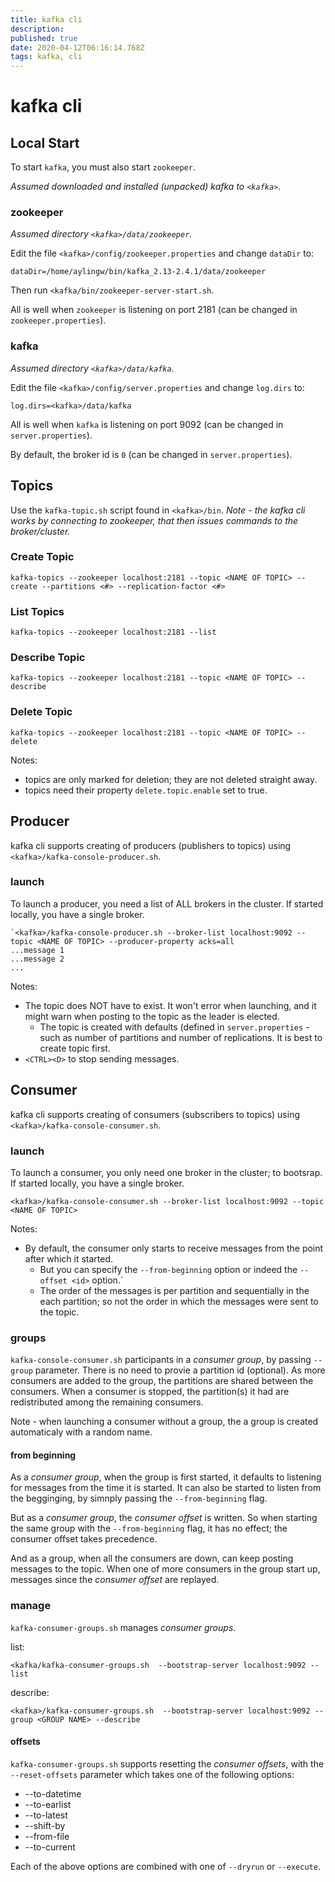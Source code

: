 ```yaml
---
title: kafka cli
description: 
published: true
date: 2020-04-12T06:16:14.768Z
tags: kafka, cli
---
```


# kafka cli



## Local Start
To start `kafka`, you must also start `zookeeper`.

_Assumed downloaded and installed (unpacked) kafka to `<kafka>`._

### zookeeper
_Assumed directory `<kafka>/data/zookeeper`._

Edit the file `<kafka>/config/zookeeper.properties` and change `dataDir` to:
```
dataDir=/home/aylingw/bin/kafka_2.13-2.4.1/data/zookeeper
```

Then run `<kafka/bin/zookeeper-server-start.sh`.

All is well when `zookeeper` is listening on port 2181 (can be changed in `zookeeper.properties`).

### kafka
_Assumed directory `<kafka>/data/kafka`._


Edit the file `<kafka>/config/server.properties` and change `log.dirs` to:
```
log.dirs=<kafka>/data/kafka
```

All is well when `kafka` is listening on port 9092 (can be changed in `server.properties`).

By default, the broker id is `0` (can be changed in `server.properties`).


## Topics
Use the `kafka-topic.sh` script found in `<kafka>/bin`. _Note - the kafka cli works by connecting to zookeeper, that then issues commands to the broker/cluster._

### Create Topic
```
kafka-topics --zookeeper localhost:2181 --topic <NAME OF TOPIC> --create --partitions <#> --replication-factor <#>
```

### List Topics
```
kafka-topics --zookeeper localhost:2181 --list
```

### Describe Topic
```
kafka-topics --zookeeper localhost:2181 --topic <NAME OF TOPIC> --describe
```


### Delete Topic
```
kafka-topics --zookeeper localhost:2181 --topic <NAME OF TOPIC> --delete
```

Notes:
* topics are only marked for deletion; they are not deleted straight away.
* topics need their property `delete.topic.enable` set to true.


## Producer
kafka cli supports creating of producers (publishers to topics) using `<kafka>/kafka-console-producer.sh`.

### launch
To launch a producer, you need a list of ALL brokers in the cluster. If started locally, you have a single broker.

```
`<kafka>/kafka-console-producer.sh --broker-list localhost:9092 --topic <NAME OF TOPIC> --producer-property acks=all
...message 1
...message 2
...
```

Notes:
* The topic does NOT have to exist. It won't error when launching, and it might warn when posting to the topic as the leader is elected.
  * The topic is created with defaults (defined in `server.properties` - such as number of partitions and number of replications. It is best to create topic first.
* `<CTRL><D>` to stop sending messages.


## Consumer
kafka cli supports creating of consumers (subscribers to topics) using `<kafka>/kafka-console-consumer.sh`.

### launch
To launch a consumer, you only need one broker in the cluster; to bootsrap. If started locally, you have a single broker.
```
<kafka>/kafka-console-consumer.sh --broker-list localhost:9092 --topic <NAME OF TOPIC>
```

Notes:
* By default, the consumer only starts to receive messages from the point after which it started.
  * But you can specify the `--from-beginning` option or indeed the `--offset <id>` option.`
  * The order of the messages is per partition and sequentially in the each partition; so not the order in which the messages were sent to the topic.
  
  
### groups
`kafka-console-consumer.sh` participants in a _consumer group_, by passing `--group` parameter. There is no need to provie a partition id (optional). As more consumers are added to the group, the partitions are shared between the consumers. When a consumer is stopped, the partition(s) it had are redistributed among the remaining consumers.

Note - when launching a consumer without a group, the a group is created automaticaly with a random name.

#### from beginning
As a _consumer group_, when the group is first started, it defaults to listening for messages from the time it is started. It can also be started to listen from the begginging, by simnply passing the `--from-beginning` flag.

But as a _consumer group_, the _consumer offset_ is written. So when starting the same group with the `--from-beginning` flag, it has no effect; the consumer offset takes precedence.

And as a group, when all the consumers are down, can keep posting messages to the topic. When one of more consumers in the group start up, messages since the _consumer offset_ are replayed.

### manage
`kafka-consumer-groups.sh` manages _consumer groups_.

list:
```
<kafka/kafka-consumer-groups.sh  --bootstrap-server localhost:9092 --list
```

describe:
```
<kafka>/kafka-consumer-groups.sh  --bootstrap-server localhost:9092 --group <GROUP NAME> --describe
```

#### offsets
`kafka-consumer-groups.sh` supports resetting the _consumer offsets_, with the `--reset-offsets` parameter which takes one of the following options:
* --to-datetime
* --to-earlist
* --to-latest
* --shift-by
* --from-file
* --to-current

Each of the above options are combined with one of `--dryrun` or `--execute`.
